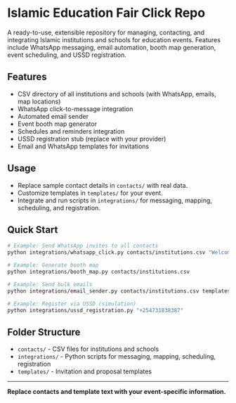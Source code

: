 # Islamic Education Fair Click Repo

A ready-to-use, extensible repository for managing, contacting, and integrating Islamic institutions and schools for education events. Features include WhatsApp messaging, email automation, booth map generation, event scheduling, and USSD registration.

## Features

- CSV directory of all institutions and schools (with WhatsApp, emails, map locations)
- WhatsApp click-to-message integration
- Automated email sender
- Event booth map generator
- Schedules and reminders integration
- USSD registration stub (replace with your provider)
- Email and WhatsApp templates for invitations

## Usage

- Replace sample contact details in `contacts/` with real data.
- Customize templates in `templates/` for your event.
- Integrate and run scripts in `integrations/` for messaging, mapping, scheduling, and registration.

## Quick Start

```bash
# Example: Send WhatsApp invites to all contacts
python integrations/whatsapp_click.py contacts/institutions.csv "Welcome to the Kenya Islamic Education Fair!"

# Example: Generate booth map
python integrations/booth_map.py contacts/institutions.csv

# Example: Send bulk emails
python integrations/email_sender.py contacts/institutions.csv templates/university_invitation.txt

# Example: Register via USSD (simulation)
python integrations/ussd_registration.py "+254731838387"
```

## Folder Structure

- `contacts/` - CSV files for institutions and schools
- `integrations/` - Python scripts for messaging, mapping, scheduling, registration
- `templates/` - Invitation and proposal templates

---

**Replace contacts and template text with your event-specific information.**

